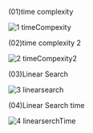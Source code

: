 (01)time complexity

![1 timeCompexity](https://github.com/user-attachments/assets/0db48fca-38f3-45a1-ac9a-a3f4e0abe1b8)

(02)time complexity 2

![2 timeCompexity2](https://github.com/user-attachments/assets/e9ab03e0-4d3e-4805-98f2-7c4c0c735564)

(03)Linear Search

![3 linearsearch](https://github.com/user-attachments/assets/9477e0f7-7344-4177-957c-4cec1a4152d7)

(04)Linear Search time

![4 linearserchTime](https://github.com/user-attachments/assets/cc2ba438-884f-4602-bdff-db4fea5e3fcc)

